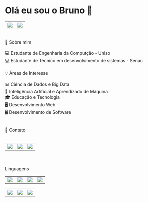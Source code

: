# Olá eu sou o Bruno 👋
<table>
<td>
<img src="https://github-readme-stats.vercel.app/api?username=Bruno-Janelli&theme=dark&show_icons=true">
</td>
<td>
<img src="https://github-readme-stats.vercel.app/api/top-langs/?username=Bruno-Janelli&langs_count=8&theme=dark">
</td>
</table>
<br>
 
<div>
🚀 Sobre mim <br><br>
💻 Estudante de Engenharia da Computção - Uniso<br>
💻 Estudante de Técnico em desenvolvimento de sistemas - Senac<br>
</div>
<br>
<div>
💡 Áreas de Interesse<br><br>
📊 Ciência de Dados e Big Data<br>
🤖 Inteligência Artificial e Aprendizado de Máquina<br>
🎓 Educação e Tecnologia<br>
🖥️ Desenvolvimento Web<br>
🖥️ Desenvolvimento de Software<br>
</div>
<div>
<br><br>
📱 Contato
<br><br>
<table>
<td>
<a href="https://www.linkedin.com/in/bruno-janelli-aa60141a8"><img src="https://img.shields.io/badge/LinkedIn-0077B5?style=for-the-badge&logo=linkedin&logoColor=white"></a>
</td>
<td> 
<a href="https://github.com/Bruno-Janelli/"><img src="https://img.shields.io/badge/GitHub-100000?style=for-the-badge&logo=github&logoColor=white"></a>
</td>
<td>
<a href="https://www.instagram.com/Janelliwft/"><img src="https://img.shields.io/badge/Instagram-E4405F?style=for-the-badge&logo=instagram&logoColor=white">
</td>
</table>
<br><br>
    Linguagens
<table>
<td>
<img src="https://img.shields.io/badge/C%23-239120?style=for-the-badge&logo=c-sharp&logoColor=white">
</td>
<td>
<img src="https://img.shields.io/badge/Python-3776AB?style=for-the-badge&logo=python&logoColor=white">
</td>
<td>
<img src="https://img.shields.io/badge/HTML-239120?style=for-the-badge&logo=html5&logoColor=white">
</td>
<td>
<img src="https://img.shields.io/badge/CSS-239120?&style=for-the-badge&logo=css3&logoColor=white">
</table>
<table>
<td>
<img src="https://img.shields.io/badge/Flutter-02569B?style=for-the-badge&logo=flutter&logoColor=white">
</td>
<td>
<img src="https://img.shields.io/badge/MongoDB-4EA94B?style=for-the-badge&logo=mongodb&logoColor=white">
</td>
<td>
<img src="https://img.shields.io/badge/Firebase-F29D0C?style=for-the-badge&logo=firebase&logoColor=white">
</td>
</table>
</div>
